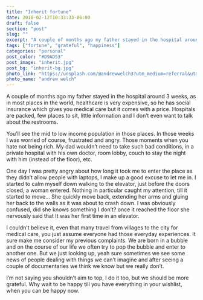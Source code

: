 ```yaml
---
title: "Inherit fortune"
date: 2018-02-12T10:33:33-06:00
draft: false
section: "post"
slug: ""
excerpt: "A couple of months ago my father stayed in the hospital around 3 weeks, as in most places in the world, healthcare is very expensive, so he has social insurance which gives you medical care but it comes with a price. Hospitals are packed, few places to sit, little information…"
tags: ["fortune", "grateful", "happiness"]
categories: "personal"
post_color: "#D9AD53"
post_image: "inherit.jpg"
post_bg: "inherit-bg.jpg"
photo_link: "https://unsplash.com/@andrewwelch3?utm_medium=referral&utm_campaign=photographer-credit&utm_content=creditBadge"
photo_name: "andrew welch"
---
```

A couple of months ago my father stayed in the hospital around 3 weeks, as in most places in the world, healthcare is very expensive, so he has social insurance which gives you medical care but it comes with a price. Hospitals are packed, few places to sit, little information and I don’t even want to talk about the restrooms.

You’ll see the mid to low income population in those places. In those weeks I was worried of course, frustrated and angry. Those moments when you hate not being rich. My dad wouldn’t need to take such bad conditions, in a private hospital with his own doctor, room lobby, couch to stay the night with him (instead of the floor), etc.

One day I was pretty angry about how long it took me to enter the place as they didn’t allow people with laptops, I make up a good excuse to let me in. I started to calm myself down walking to the elevator, just before the doors closed, a woman entered. Nothing in particular caught my attention, till it started to move… She quickly move back, extending her arms and gluing her back to the walls as it was about to crash down. I was obviously confused,  did she knows something I don’t? once it reached the floor she nervously said that It was her first time in an elevator.

I couldn’t believe it, even that many travel from villages to the city for medical care, you just assume everyone had those everyday experiences. It sure make me consider my previous complaints. We are born in a bubble and on the course of our life we often try to pop the bubble and enter to another one. But we just looking up, yeah sure sometimes we see some news of people dealing with things we can’t imagine and after seeing a couple of documentaries we think we know but we really don’t.

I’m not saying you shouldn’t aim to top, I do it too, but we should be more grateful. Why wait to be happy till you have everything in your wishlist, when you can be happy now.
